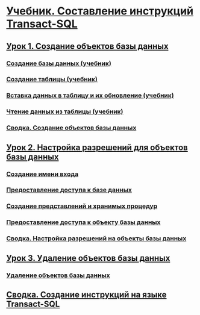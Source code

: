 # [Учебник. Составление инструкций Transact-SQL](tutorial-writing-transact-sql-statements.md)
## [Урок 1. Создание объектов базы данных](lesson-1-creating-database-objects.md)
### [Создание базы данных (учебник)](lesson-1-1-creating-a-database.md)
### [Создание таблицы (учебник)](lesson-1-2-creating-a-table.md)
### [Вставка данных в таблицу и их обновление (учебник)](lesson-1-3-inserting-and-updating-data-in-a-table.md)
### [Чтение данных из таблицы (учебник)](lesson-1-4-reading-the-data-in-a-table.md)
### [Сводка. Создание объектов базы данных](lesson-1-5-summary-creating-database-objects.md)
## [Урок 2. Настройка разрешений для объектов базы данных](lesson-2-configuring-permissions-on-database-objects.md)
### [Создание имени входа](lesson-2-1-creating-a-login.md)
### [Предоставление доступа к базе данных](lesson-2-2-granting-access-to-a-database.md)
### [Создание представлений и хранимых процедур](lesson-2-3-creating-views-and-stored-procedures.md)
### [Предоставление доступа к объекту базы данных](lesson-2-4-granting-access-to-a-database-object.md)
### [Сводка. Настройка разрешений на объекты базы данных](lesson-2-5-summary-configuring-permissions-on-database-objects.md)
## [Урок 3. Удаление объектов базы данных](lesson-3-1-deleting-database-objects.md)
### [Удаление объектов базы данных](lesson-3-deleting-database-objects.md)
## [Сводка. Создание инструкций на языке Transact-SQL](../tutorials/summary-writing-transact-sql.md)

